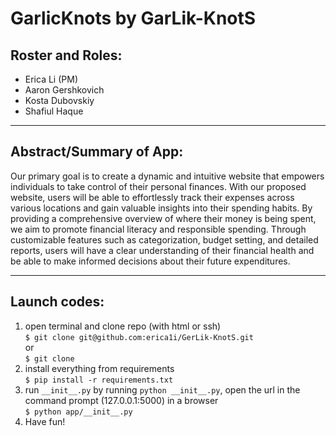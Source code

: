 # GarlicKnots by GarLik-KnotS

## Roster and Roles:
 * Erica Li (PM) 
 * Aaron Gershkovich
 * Kosta Dubovskiy
 * Shafiul Haque

---
## Abstract/Summary of App:
Our primary goal is to create a dynamic and intuitive website that empowers individuals to take control of their personal finances. With our proposed website, users will be able to effortlessly track their expenses across various locations and gain valuable insights into their spending habits. By providing a comprehensive overview of where their money is being spent, we aim to promote financial literacy and responsible spending. Through customizable features such as categorization, budget setting, and detailed reports, users will have a clear understanding of their financial health and be able to make informed decisions about their future expenditures.

---
## Launch codes:
1) open terminal and clone repo (with html or ssh)  
```$ git clone git@github.com:erica1i/GerLik-KnotS.git```  
or  
```$ git clone ```  
2) install everything from requirements  
```$ pip install -r requirements.txt```  
3) run ```__init__.py``` by running ```python __init__.py```, open the url in the command prompt (127.0.0.1:5000) in a browser   
```$ python app/__init__.py```  
4) Have fun!
